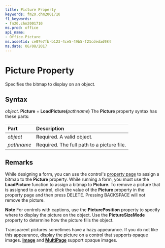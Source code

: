 ```yaml
---
title: Picture Property
keywords: fm20.chm2001710
f1_keywords:
- fm20.chm2001710
ms.prod: office
api_name:
- Office.Picture
ms.assetid: ce07e7fb-b123-4ce5-49b5-f21cdedad984
ms.date: 06/08/2017
---
```



# Picture Property



Specifies the bitmap to display on an object.

## Syntax

_object_. **Picture** = **LoadPicture(**_pathname_**)**
The  **Picture** property syntax has these parts:


|Part|Description|
|:-----|:-----|
| _object_|Required. A valid object.|
| _pathname_|Required. The full path to a picture file.|

## Remarks

While designing a form, you can use the control's [property page](../../Glossary/glossary-vba.md#property-page) to assign a bitmap to the **Picture** property. While running a form, you must use the **LoadPicture** function to assign a bitmap to **Picture**.
To remove a picture that is assigned to a control, click the value of the  **Picture** property in the property page and then press DELETE. Pressing BACKSPACE will not remove the picture.

 **Note**  For controls with captions, use the  **PicturePosition** property to specify where to display the picture on the object. Use the **PictureSizeMode** property to determine how the picture fills the object.

Transparent pictures sometimes have a hazy appearance. If you do not like this appearance, display the picture on a control that supports opaque images.  **[Image](image-control.md)** and **[MultiPage](multipage-control.md)** support opaque images.


